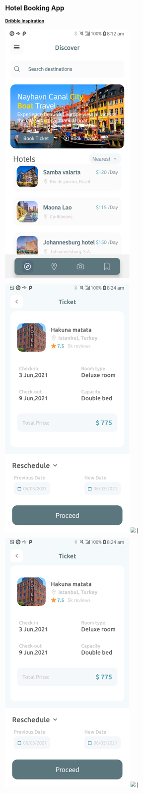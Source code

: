 ## Hotel Booking App

#### [Dribble Inspiration](https://dribbble.com/shots/15795641-Booking-Hotel-Mobile-app)

<img src="screenshots/hba-1.png" width="400">

<img src="screenshots/hba-3.png" width="400"> <img src="screenshots/trb-3.png" width="400"> |

<img src="screenshots/hba-3.png" width="400"> <img src="screenshots/trb-3.png" width="400"> |
